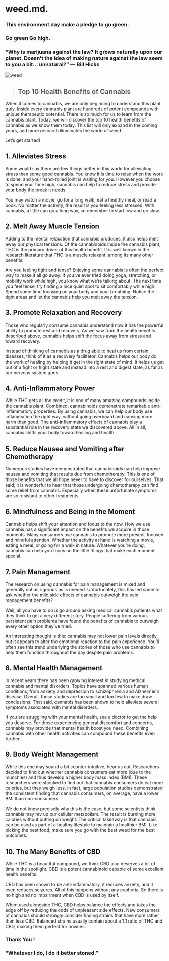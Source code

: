 # weed.md.
### This environment day make a pledge to go green.
### Go green Go high.
### “Why is marijuana against the law? It grows naturally upon our planet. Doesn’t the idea of making nature against the law seem to you a bit… unnatural?” — Bill Hicks

![weed](https://pngimg.com/uploads/cannabis/cannabis_PNG75.png)

> ## Top 10 Health Benefits of Cannabis

When it comes to cannabis, we are only beginning to understand this plant truly. Inside every cannabis plant are hundreds of potent compounds with unique therapeutic potential. There is so much for us to learn from the cannabis plant. Today, we will discover the top 10 health benefits of cannabis as we know them today. This list will only expand in the coming years, and more research illuminates the world of weed. 

Let’s get started!

## 1. Alleviates Stress 
Some would say there are few things better in this world for alleviating stress than some good cannabis. You know it is time to relax when the work is done, and your hand-rolled joint is waiting for you. However you choose to spend your time high, cannabis can help to reduce stress and provide your body the break it needs.

You may watch a movie, go for a long walk, eat a healthy meal, or read a book. No matter the activity, the result is you feeling less stressed. With cannabis, a little can go a long way, so remember to start low and go slow. 

## 2. Melt Away Muscle Tension
Adding to the mental relaxation that cannabis produces, it also helps melt away our physical tensions. Of the cannabinoids inside the cannabis plant, THC is the primary driver of this health benefit. It is well known in the research literature that THC is a muscle relaxant, among its many other benefits. 

Are you feeling tight and tense? Enjoying some cannabis is often the perfect way to make it all go away. If you’ve ever tried doing yoga, stretching, or mobility work while high, you know what we’re talking about. The next time you feel tense, try finding a nice quiet spot to sit comfortably while high. Spend some time focusing on your body and your breathing. Notice the tight areas and let the cannabis help you melt away the tension. 

## 3. Promote Relaxation and Recovery
Those who regularly consume cannabis understand now it has the powerful ability to promote rest and recovery. As we saw from the health benefits described above, cannabis helps shift the focus away from stress and toward recovery. 

Instead of thinking of cannabis as a drug able to heal us from certain diseases, think of it as a recovery facilitator. Cannabis helps our body do the work of healing by helping it get in the right state of mind. It helps us get out of a fight or flight state and instead into a rest and digest state, as far as our nervous system goes. 

## 4. Anti-Inflammatory Power
While THC gets all the credit, it is one of many amazing compounds inside the cannabis plant. Combined, cannabinoids demonstrate remarkable anti-inflammatory properties. By using cannabis, we can help our body use inflammation the right way, without going overboard and causing more harm than good. The anti-inflammatory effects of cannabis play a substantial role in the recovery state we discovered above. All in all, cannabis shifts your body toward healing and health. 

## 5. Reduce Nausea and Vomiting after Chemotherapy
Numerous studies have demonstrated that cannabinoids can help improve nausea and vomiting that results due from chemotherapy. This is one of those benefits that we all hope never to have to discover for ourselves. That said, it is wonderful to hear that those undergoing chemotherapy can find some relief from cannabis. Especially when these unfortunate symptoms are so resistant to other treatments. 

## 6. Mindfulness and Being in the Moment
Cannabis helps shift your attention and focus to the now. How we use cannabis has a significant impact on the benefits we acquire in those moments. Many consumers use cannabis to promote more present-focused and mindful attention. Whether the activity at hand is watching a movie, eating a meal, or going for a walk in nature. Whatever you’re doing, cannabis can help you focus on the little things that make each moment special. 

## 7. Pain Management
The research on using cannabis for pain management is mixed and generally not as rigorous as is needed. Unfortunately, this has led some to ask whether the mild side effects of cannabis outweigh the pain management benefits?

Well, all you have to do is go around asking medical cannabis patients what they think to get a very different story. People suffering from various persistent pain problems have found the benefits of cannabis to outweigh every other option they’ve tried. 

An interesting thought is this: cannabis may not lower pain levels directly, but it appears to alter the emotional reaction to the pain experience. You’ll often see this trend underlying the stories of those who use cannabis to help them function throughout the day despite pain problems. 

## 8. Mental Health Management
In recent years there has been growing interest in studying medical cannabis and mental disorders. Topics have spanned various human conditions, from anxiety and depression to schizophrenia and Alzheimer`s disease. Overall, these studies are too small and too few to make draw conclusions. That said, cannabis has been shown to help alleviate several symptoms associated with mental disorders. 

If you are struggling with your mental health, see a doctor to get the help you deserve. For those experiencing general discomfort and concerns, cannabis may provide that mental health boost you need. Combining cannabis with other health activities can compound these benefits even further. 

## 9. Body Weight Management
While this one may sound a bit counter-intuitive, hear us out. Researchers decided to find out whether cannabis consumers eat more (due to the munchies) and thus develop a higher body mass index (BMI). These researchers were shocked to find out that cannabis consumers do eat more calories, but they weigh less. In fact, large population studies demonstrated the consistent finding that cannabis consumers, on average, have a lower BMI than non-consumers. 

We do not know precisely why this is the case, but some scientists think cannabis may rev up our cellular metabolism. The result is burning more calories without putting on weight. The critical takeaway is that cannabis can be used as part of a healthy lifestyle to maintain a healthier BMI. Like picking the best food, make sure you go with the best weed for the best outcomes. 

## 10. The Many Benefits of CBD
While THC is a beautiful compound, we think CBD also deserves a bit of time in the spotlight. CBD is a potent cannabinoid capable of some excellent health benefits. 

CBD has been shown to be anti-inflammatory, it reduces anxiety, and it even reduces seizures. All of this happens without any euphoria. So there is no high and no impairment when CBD is used by itself. 

When used alongside THC, CBD helps balance the effects and takes the edge off by reducing the odds of unpleasant side effects. New consumers of cannabis should strongly consider finding strains that have more rather than less CBD. Balanced strains usually contain about a 1:1 ratio of THC and CBD, making them perfect for novices.

 ### Thank You !
 ### “Whatever I do, I do it better stoned.”
 
